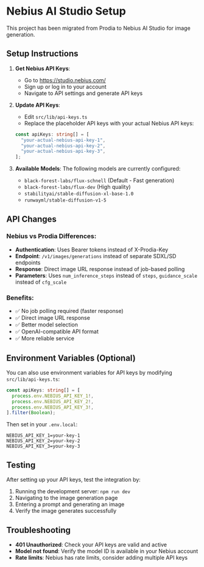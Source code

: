 # Nebius AI Studio Setup

This project has been migrated from Prodia to Nebius AI Studio for image generation.

## Setup Instructions

1. **Get Nebius API Keys**:
   - Go to https://studio.nebius.com/
   - Sign up or log in to your account
   - Navigate to API settings and generate API keys

2. **Update API Keys**:
   - Edit `src/lib/api-keys.ts`
   - Replace the placeholder API keys with your actual Nebius API keys:
   ```typescript
   const apiKeys: string[] = [
     "your-actual-nebius-api-key-1",
     "your-actual-nebius-api-key-2", 
     "your-actual-nebius-api-key-3",
   ];
   ```

3. **Available Models**:
   The following models are currently configured:
   - `black-forest-labs/flux-schnell` (Default - Fast generation)
   - `black-forest-labs/flux-dev` (High quality)
   - `stabilityai/stable-diffusion-xl-base-1.0`
   - `runwayml/stable-diffusion-v1-5`

## API Changes

### Nebius vs Prodia Differences:
- **Authentication**: Uses Bearer tokens instead of X-Prodia-Key
- **Endpoint**: `/v1/images/generations` instead of separate SDXL/SD endpoints
- **Response**: Direct image URL response instead of job-based polling
- **Parameters**: Uses `num_inference_steps` instead of `steps`, `guidance_scale` instead of `cfg_scale`

### Benefits:
- ✅ No job polling required (faster response)
- ✅ Direct image URL response
- ✅ Better model selection
- ✅ OpenAI-compatible API format
- ✅ More reliable service

## Environment Variables (Optional)

You can also use environment variables for API keys by modifying `src/lib/api-keys.ts`:

```typescript
const apiKeys: string[] = [
  process.env.NEBIUS_API_KEY_1!,
  process.env.NEBIUS_API_KEY_2!,
  process.env.NEBIUS_API_KEY_3!,
].filter(Boolean);
```

Then set in your `.env.local`:
```
NEBIUS_API_KEY_1=your-key-1
NEBIUS_API_KEY_2=your-key-2
NEBIUS_API_KEY_3=your-key-3
```

## Testing

After setting up your API keys, test the integration by:
1. Running the development server: `npm run dev`
2. Navigating to the image generation page
3. Entering a prompt and generating an image
4. Verify the image generates successfully

## Troubleshooting

- **401 Unauthorized**: Check your API keys are valid and active
- **Model not found**: Verify the model ID is available in your Nebius account
- **Rate limits**: Nebius has rate limits, consider adding multiple API keys
